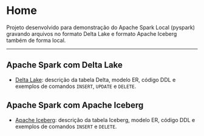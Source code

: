 # Home

Projeto desenvolvido para demonstração do Apache Spark Local (pyspark) gravando arquivos no formato Delta Lake e formato Apache Iceberg também de forma local.

---

## Apache Spark com Delta Lake

- [Delta Lake](delta.md): descrição da tabela Delta, modelo ER, código DDL e exemplos de comandos `INSERT`, `UPDATE` e `DELETE`.

## Apache Spark com Apache Iceberg

- [Apache Iceberg](iceberg.md): descrição da tabela Iceberg, modelo ER, código DDL e exemplos de comandos `INSERT` e `DELETE`.
